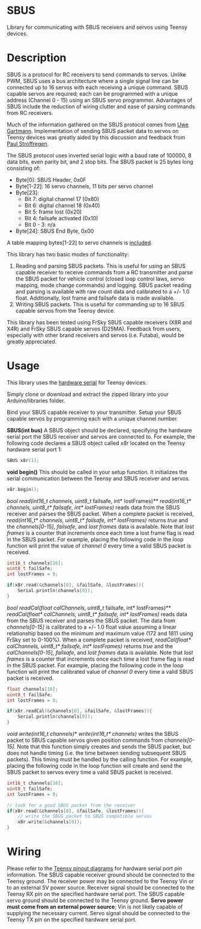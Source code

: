 # SBUS
Library for communicating with SBUS receivers and servos using Teensy devices.

# Description
SBUS is a protocol for RC receivers to send commands to servos. Unlike PWM, SBUS uses a bus architecture where a single signal line can be connected up to 16 servos with each receiving a unique command. SBUS capable servos are required; each can be programmed with a unique address (Channel 0 - 15) using an SBUS servo programmer. Advantages of SBUS include the reduction of wiring clutter and ease of parsing commands from RC receivers.

Much of the information gathered on the SBUS protocol comes from [Uwe Gartmann](https://developer.mbed.org/users/Digixx/notebook/futaba-s-bus-controlled-by-mbed/). Implementation of sending SBUS packet data to servos on Teensy devices was greatly aided by this discussion and feedback from [Paul Stroffregen](https://forum.pjrc.com/archive/index.php/t-23956.html).

The SBUS protocol uses inverted serial logic with a baud rate of 100000, 8 data bits, even parity bit, and 2 stop bits. The SBUS packet is 25 bytes long consisting of:
* Byte[0]: SBUS Header, 0x0F
* Byte[1-22]: 16 servo channels, 11 bits per servo channel
* Byte[23]:
   * Bit 7: digital channel 17 (0x80)
   * Bit 6: digital channel 18 (0x40)
   * Bit 5: frame lost (0x20)
   * Bit 4: failsafe activated (0x10)
   * Bit 0 - 3: n/a
* Byte[24]: SBUS End Byte, 0x00

A table mapping bytes[1-22] to servo channels is [included](https://github.com/bolderflight/SBUS/blob/master/docs/bit-mapping.ods).

This library has two basic modes of functionality:

1. Reading and parsing SBUS packets. This is useful for using an SBUS capable receiver to receive commands from a RC transmitter and parse the SBUS packet for vehicle control (closed loop control laws, servo mapping, mode change commands) and logging. SBUS packet reading and parsing is available with raw count data and calibrated to a +/- 1.0 float. Additionally, lost frame and failsafe data is made available.
2. Writing SBUS packets. This is useful for commanding up to 16 SBUS capable servos from the Teensy device.  

This library has been tested using FrSky SBUS capable receivers (X8R and X4R) and FrSky SBUS capable servos (D25MA). Feedback from users, especially with other brand receivers and servos (i.e. Futaba), would be greatly appreciated.

# Usage
This library uses the [hardware serial](https://www.pjrc.com/teensy/td_uart.html) for Teensy devices.

Simply clone or download and extract the zipped library into your Arduino/libraries folder.

Bind your SBUS capable receiver to your transmitter. Setup your SBUS capable servos by programming each with a unique channel number.

**SBUS(int bus)**
A SBUS object should be declared, specifying the hardware serial port the SBUS receiver and servos are connected to. For example, the following code declares a SBUS object called *x8r* located on the Teensy hardware serial port 1:

```C++
SBUS x8r(1);
```

**void begin()**
This should be called in your setup function. It initializes the serial communication between the Teensy and SBUS receiver and servos.

```C++
x8r.begin();
```

**bool read(int16_t* channels, uint8_t* failsafe, int* lostFrames)**
*read(int16_t&ast; channels, uint8_t&ast; failsafe, int&ast; lostFrames)* reads data from the SBUS receiver and parses the SBUS packet. When a complete packet is received, *read(int16_t&ast; channels, uint8_t&ast; failsafe, int&ast; lostFrames)* returns *true* and the *channels[0-15]*, *failsafe*, and *lost frames* data is available. Note that *lost frames* is a counter that increments once each time a lost frame flag is read in the SBUS packet. For example, placing the following code in the loop function will print the value of *channel 0* every time a valid SBUS packet is received.

```C++
int16_t channels[16];
uint8_t failSafe;
int lostFrames = 0;

if(x8r.read(&channels[0], &failSafe, &lostFrames)){
	Serial.println(channels[0]);
}
```

**bool readCal(float* calChannels, uint8_t* failsafe, int* lostFrames)**
*readCal(float&ast; calChannels, uint8_t&ast; failsafe, int&ast; lostFrames)* reads data from the SBUS receiver and parses the SBUS packet. The data from *channels[0-15]* is calibrated to a +/- 1.0 float value assuming a linear relationship based on the minimum and maximum value (172 and 1811 using FrSky set to 0-100%). When a complete packet is received, *readCal(float&ast; calChannels, uint8_t&ast; failsafe, int&ast; lostFrames)* returns *true* and the *calChannels[0-15]*, *failsafe*, and *lost frames* data is available. Note that *lost frames* is a counter that increments once each time a lost frame flag is read in the SBUS packet. For example, placing the following code in the loop function will print the calibrated value of *channel 0* every time a valid SBUS packet is received.

```C++
float channels[16];
uint8_t failSafe;
int lostFrames = 0;

if(x8r.readCal(&channels[0], &failSafe, &lostFrames)){
	Serial.println(channels[0]);
}
```

**void write(int16_t* channels)**
*write(int16_t&ast; channels)* writes the SBUS packet to SBUS capable servos given position commands from *channels[0-15]*. Note that this function simply creates and sends the SBUS packet, but does not handle timing (i.e. the time between sending subsequent SBUS packets). This timing must be handled by the calling function. For example, placing the following code in the loop function will create and send the SBUS packet to servos every time a valid SBUS packet is received.

```C++
int16_t channels[16];
uint8_t failSafe;
int lostFrames = 0;

// look for a good SBUS packet from the receiver
if(x8r.read(&channels[0], &failSafe, &lostFrames)){
	// write the SBUS packet to SBUS compatible servos
    x8r.write(&channels[0]);
}
```

# Wiring
Please refer to the [Teensy pinout diagrams](https://www.pjrc.com/teensy/pinout.html) for hardware serial port pin information. The SBUS capable receiver ground should be connected to the Teensy ground. The receiver power may be connected to the Teensy Vin or to an external 5V power source. Receiver signal should be connected to the Teensy RX pin on the specified hardware serial port. The SBUS capable servo ground should be connected to the Teensy ground. **Servo power must come from an external power source**; Vin is not likely capable of supplying the necessary current. Servo signal should be connected to the Teensy TX pin on the specified hardware serial port.
